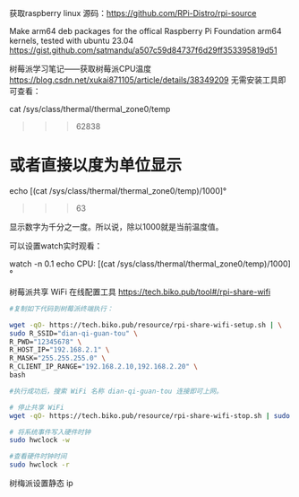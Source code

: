 获取raspberry linux 源码：https://github.com/RPi-Distro/rpi-source




Make arm64 deb packages for the offical Raspberry Pi Foundation arm64 kernels, tested with ubuntu 23.04 
https://gist.github.com/satmandu/a507c59d84737f6d29ff353395819d51


树莓派学习笔记——获取树莓派CPU温度
https://blog.csdn.net/xukai871105/article/details/38349209
无需安装工具即可查看：

 cat /sys/class/thermal/thermal_zone0/temp
 >>> 62838
 
 # 或者直接以度为单位显示
 echo $[$(cat /sys/class/thermal/thermal_zone0/temp)/1000]°
 >>> 63

显示数字为千分之一度。所以说，除以1000就是当前温度值。

可以设置watch实时观看：

 watch -n 0.1 echo CPU: $[$(cat /sys/class/thermal/thermal_zone0/temp)/1000]°




 树莓派共享 WiFi 在线配置工具
 https://tech.biko.pub/tool#/rpi-share-wifi

 ``` bash
 #复制如下代码到树莓派终端执行：

wget -qO- https://tech.biko.pub/resource/rpi-share-wifi-setup.sh | \
sudo R_SSID="dian-qi-guan-tou" \
 R_PWD="12345678" \
 R_HOST_IP="192.168.2.1" \
 R_MASK="255.255.255.0" \
 R_CLIENT_IP_RANGE="192.168.2.10,192.168.2.20" \
 bash

#执行成功后，搜索 WiFi 名称 dian-qi-guan-tou 连接即可上网。
```


``` bash
# 停止共享 WiFi
wget -qO- https://tech.biko.pub/resource/rpi-share-wifi-stop.sh | sudo bash

```


``` bash
# 将系统事件写入硬件时钟
sudo hwclock -w 

#查看硬件时钟时间
sudo hwclock -r


```

树梅派设置静态 ip



